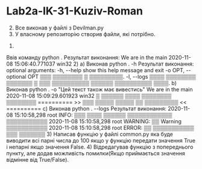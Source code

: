 # Lab2a-IK-31-Kuziv-Roman
2. Все виконав у файлі з Devilman.py
3. У власному репозиторію створив файли, які потрібно.
1)
Ввів команду python . Результат виконання: We are in the main
2020-11-08 15:06:40.771037
win32
2) a)
Виконав python . -h
Результат виконання:
optional arguments: -h, --help show this help message and exit
-o OPT, --optional OPT
▒▒▒ ▒▒▒▒▒▒▒▒ ▒ ▒▒▒▒▒▒▒▒▒.
-l, --logs ▒▒▒▒ ▒▒▒▒▒▒▒▒ ▒▒▒▒▒▒▒ ▒ ▒▒▒ ▒▒▒▒▒▒▒▒▒▒ ▒▒▒▒▒▒
▒▒▒▒▒▒▒▒▒▒ ▒▒▒▒.
b)
Виконав python . -o "Цей текст також має вивестись"
We are in the main
2020-11-08 15:09:29.601923
win32
▒ ▒▒▒▒▒▒ ▒▒▒▒ ▒▒▒▒▒▒▒▒ ▒▒▒▒▒▒▒▒
========== >> ▒▒▒ ▒▒▒▒▒ ▒▒▒▒▒ ▒▒ ▒▒▒▒▒▒▒▒▒ << ==========
c)
Виконав python . --logs
Результат виконання:
2020-11-08 15:10:58,298 root INFO: ▒▒▒ ▒▒▒▒ ▒▒▒▒▒▒ ▒▒▒▒▒▒▒▒▒▒▒▒ ▒▒▒▒▒▒▒▒▒▒▒
2020-11-08 15:10:58,298 root WARNING: ▒▒ Warning ▒▒▒▒▒▒▒▒▒▒▒
2020-11-08 15:10:58,298 root ERROR: ▒▒ ▒▒▒▒▒▒▒▒▒▒▒ ▒▒▒ ▒▒▒▒▒▒▒
3)
Написав функцію у файлі common.py яка буде виводити всі парні числа до 100 якщо у функцію передати значення True і непарні якщо значення False.
4)
Відредагував функцію з попереднього пункту, але додав можливість помилки(Якщо приймається значення відмінне від True/False).
